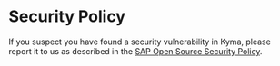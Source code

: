 # Security Policy

If you suspect you have found a security vulnerability in Kyma, please report it to us as described in the [SAP Open Source Security Policy](https://github.com/SAP/.github/blob/main/SECURITY.md).
